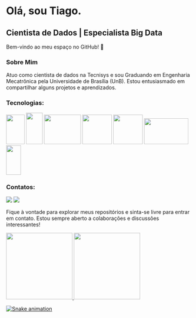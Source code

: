 # Olá, sou Tiago.

## Cientista de Dados | Especialista Big Data

Bem-vindo ao meu espaço no GitHub! 👋

### Sobre Mim
Atuo como cientista de dados na Tecnisys e sou Graduando em Engenharia Mecatrônica pela Universidade de Brasília (UnB). Estou entusiasmado em compartilhar alguns projetos e aprendizados.

### Tecnologias:

<div>
<img loading="lazy" src="https://cdn.jsdelivr.net/gh/devicons/devicon/icons/python/python-original-wordmark.svg" width="50" height="80"/>
<img loading="lazy" src="https://cdn.jsdelivr.net/gh/devicons/devicon/icons/r/r-original.svg" width="45" height="85"/>
<img loading="lazy" src="https://www.vectorlogo.zone/logos/apache_spark/apache_spark-ar21.svg" width="100" height="80"/>
<img loading="lazy" src="https://cwiki.apache.org/confluence/download/attachments/145723561/wordmark_1.svg?api=v2" width="80" height="80"/>
<img loading="lazy" src="https://www.vectorlogo.zone/logos/apache_nifi/apache_nifi-ar21.svg" width="80" height="80"/>
<img loading="lazy" src="https://www.vectorlogo.zone/logos/apache_pig/apache_pig-ar21.svg" width="120" height="70"/>
<img loading="lazy" src="https://cdn.jsdelivr.net/gh/devicons/devicon/icons/git/git-original.svg" width="40" height="80"/>

</div>

### Contatos:

<div>
<a href = "mailto:tiagofcunb@gmail.com"><img loading="lazy" src="https://img.shields.io/badge/Gmail-D14836?style=for-the-badge&logo=gmail&logoColor=white" target="_blank"></a>
<a href="https://www.linkedin.com/in/tiago-ferreira-candido-1007b1233/" target="_blank"><img loading="lazy" src="https://img.shields.io/badge/-LinkedIn-%230077B5?style=for-the-badge&logo=linkedin&logoColor=white" target="_blank"></a>   
</div>

Fique à vontade para explorar meus repositórios e sinta-se livre para entrar em contato. Estou sempre aberto a colaborações e discussões interessantes!

<div>
<a href="https://github.com/seu-usuário-aqui">
<img loading="lazy" height="180em" src="https://github-readme-stats.vercel.app/api/top-langs/?username=TiagoFCDS&layout=compact&langs_count=7&theme=dracula"/>
<img loading="lazy" height="180em" src="https://github-readme-stats.vercel.app/api?username=TiagoFCDS&show_icons=true&theme=dracula&include_all_commits=true&count_private=true"/>
</div>

![Snake animation](https://github.com/TiagoFCDS/TiagoFCDS/blob/output/github-contribution-grid-snake.svg)